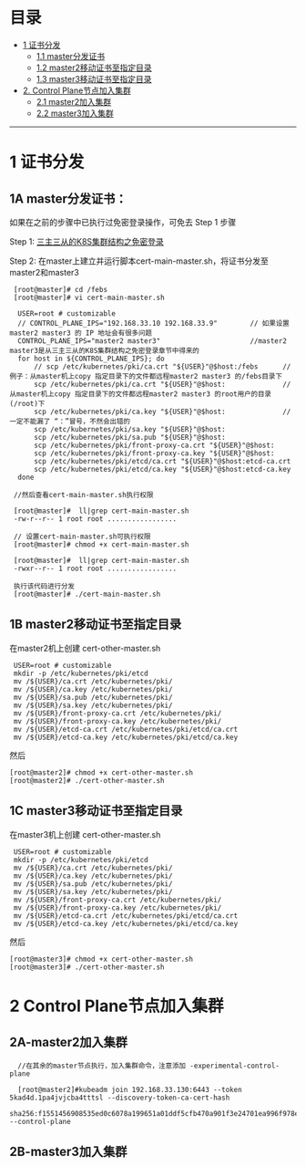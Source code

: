 
# 目录
* [1 证书分发](#1-证书分发)
  * [1.1 master分发证书](#1A-master分发证书)
  * [1.2 master2移动证书至指定目录](#1B-master2移动证书至指定目录)
  * [1.3 master3移动证书至指定目录](#1C-master3移动证书至指定目录)
* [2. Control Plane节点加入集群](#2-Control-Plane节点加入集群)
  * [2.1 master2加入集群](#2A-master2加入集群)
  * [2.2 master3加入集群](#2B-master3加入集群)
---

#  1 证书分发

## 1A master分发证书：
 
 如果在之前的步骤中已执行过免密登录操作，可免去 Step 1 步骤
 
 Step 1: [三主三从的K8S集群结构之免密登录](https://github.com/stevenli91748/DEMO/blob/master/Spring%20Cloud%20%E5%BE%AE%E6%9C%8D%E5%8A%A1%E6%9D%83%E9%99%90%E7%B3%BB%E7%BB%9F%E6%90%AD%E5%BB%BA%E6%95%99%E7%A8%8B%E9%A1%B9%E7%9B%AE%E5%AE%9E%E6%93%8D---2020/%E7%AC%AC%E4%B9%9D%E7%AB%A0%20K8S%E9%9B%86%E7%BE%A4%E9%83%A8%E7%BD%B2/%E4%B8%89%E4%B8%BB%E4%B8%89%E4%BB%8E%E7%9A%84K8S%E9%9B%86%E7%BE%A4%E7%BB%93%E6%9E%84%E4%B9%8B%E5%85%8D%E5%AF%86%E7%99%BB%E5%BD%95.md)

Step 2:  在master上建立并运行脚本cert-main-master.sh，将证书分发至master2和master3
     
     [root@master]# cd /febs
     [root@master]# vi cert-main-master.sh
     
      USER=root # customizable
      // CONTROL_PLANE_IPS="192.168.33.10 192.168.33.9"        // 如果设置master2 master3 的 IP 地址会有很多问题
      CONTROL_PLANE_IPS="master2 master3"                      //master2 master3是从三主三从的K8S集群结构之免密登录章节中得来的
      for host in ${CONTROL_PLANE_IPS}; do
          // scp /etc/kubernetes/pki/ca.crt "${USER}"@$host:/febs      //例子：从master机上copy 指定目录下的文件都远程master2 master3 的/febs目录下  
          scp /etc/kubernetes/pki/ca.crt "${USER}"@$host:              //从master机上copy 指定目录下的文件都远程master2 master3 的root用户的目录(/root)下
          scp /etc/kubernetes/pki/ca.key "${USER}"@$host:              //一定不能漏了 “：”冒号，不然会出错的
          scp /etc/kubernetes/pki/sa.key "${USER}"@$host:
          scp /etc/kubernetes/pki/sa.pub "${USER}"@$host:
          scp /etc/kubernetes/pki/front-proxy-ca.crt "${USER}"@$host:
          scp /etc/kubernetes/pki/front-proxy-ca.key "${USER}"@$host:
          scp /etc/kubernetes/pki/etcd/ca.crt "${USER}"@$host:etcd-ca.crt
          scp /etc/kubernetes/pki/etcd/ca.key "${USER}"@$host:etcd-ca.key
      done

     //然后查看cert-main-master.sh执行权限 
     
     [root@master]#  ll|grep cert-main-master.sh
     -rw-r--r-- 1 root root .................
     
     // 设置cert-main-master.sh可执行权限 
     [root@master]# chmod +x cert-main-master.sh                      
     
     [root@master]#  ll|grep cert-main-master.sh
     -rwxr--r-- 1 root root .................
     
     执行该代码进行分发
     [root@master]# ./cert-main-master.sh
     
## 1B master2移动证书至指定目录

   在master2机上创建 cert-other-master.sh
   
     USER=root # customizable
     mkdir -p /etc/kubernetes/pki/etcd
     mv /${USER}/ca.crt /etc/kubernetes/pki/
     mv /${USER}/ca.key /etc/kubernetes/pki/
     mv /${USER}/sa.pub /etc/kubernetes/pki/
     mv /${USER}/sa.key /etc/kubernetes/pki/
     mv /${USER}/front-proxy-ca.crt /etc/kubernetes/pki/
     mv /${USER}/front-proxy-ca.key /etc/kubernetes/pki/
     mv /${USER}/etcd-ca.crt /etc/kubernetes/pki/etcd/ca.crt
     mv /${USER}/etcd-ca.key /etc/kubernetes/pki/etcd/ca.key
   
   然后
   
    [root@master2]# chmod +x cert-other-master.sh
    [root@master2]# ./cert-other-master.sh

## 1C master3移动证书至指定目录

   在master3机上创建 cert-other-master.sh
   
     USER=root # customizable
     mkdir -p /etc/kubernetes/pki/etcd
     mv /${USER}/ca.crt /etc/kubernetes/pki/
     mv /${USER}/ca.key /etc/kubernetes/pki/
     mv /${USER}/sa.pub /etc/kubernetes/pki/
     mv /${USER}/sa.key /etc/kubernetes/pki/
     mv /${USER}/front-proxy-ca.crt /etc/kubernetes/pki/
     mv /${USER}/front-proxy-ca.key /etc/kubernetes/pki/
     mv /${USER}/etcd-ca.crt /etc/kubernetes/pki/etcd/ca.crt
     mv /${USER}/etcd-ca.key /etc/kubernetes/pki/etcd/ca.key
   
   然后
   
    [root@master3]# chmod +x cert-other-master.sh
    [root@master3]# ./cert-other-master.sh


# 2 Control Plane节点加入集群

## 2A-master2加入集群

      //在其余的master节点执行，加入集群命令，注意添加 -experimental-control-plane
   
      [root@master2]#kubeadm join 192.168.33.130:6443 --token 5kad4d.1pa4jvjcba4tttsl --discovery-token-ca-cert-hash 
                    sha256:f1551456908535ed0c6078a199651a01ddf5cfb470a901f3e24701ea996f978e --control-plane

## 2B-master3加入集群
